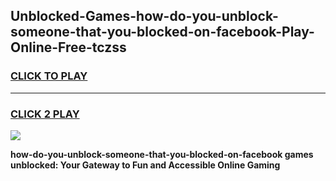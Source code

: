 
## Unblocked-Games-how-do-you-unblock-someone-that-you-blocked-on-facebook-Play-Online-Free-tczss
<h3>
<a href="https://premium76.site?title=how-do-you-unblock-someone-that-you-blocked-on-facebook&ref=26A">CLICK TO PLAY</a></h3>
<hr>

<h3>
<a href="https://premium76.site?title=how-do-you-unblock-someone-that-you-blocked-on-facebook&ref=26A">CLICK 2 PLAY</a>
  
</h3>

<a href="https://premium76.site?title=how-do-you-unblock-someone-that-you-blocked-on-facebook&ref=26A"><img src="https://clearcache.store/games.png"></a>


**how-do-you-unblock-someone-that-you-blocked-on-facebook games unblocked: Your Gateway to Fun and Accessible Online Gaming**

